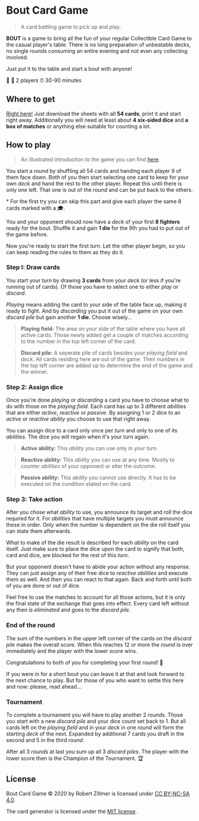 # Bout Card Game
> A card battling game to pick up and play.

__BOUT__ is a game to bring all the fun of your regular Collectible Card Game to the casual player's table. There is no long preparation of unbeatable decks, no single rounds consuming an entire evening and not even any collecting involved.

Just put it to the table and start a bout with anyone!

:woman: :man: 2 players :alarm_clock: 30-90 minutes

## Where to get

[Right here!](https://github.com/rzllmr/bout-cardgame/blob/main/docs/data/bout-cards.pdf) Just download the sheets with all __54 cards__, print it and start right away. Additionally you will need at least about __4 six-sided dice__ and __a box of matches__ or anything else suitable for counting a lot.

## How to play

> An illustrated introduction to the game you can find [here](https://rzllmr.github.io/bout-cardgame/).

You start a _round_ by shuffling all 54 cards and handing each player 9 of them face down. Both of you then start selecting one card to keep for your own _deck_ and hand the rest to the other player. Repeat this until there is only one left. That one is out of the _round_ and can be put back to the others.

\* For the first try you can skip this part and give each player the same 8 cards marked with a :mortar_board:.

You and your opponent should now have a _deck_ of your first __8 fighters__ ready for the bout. Shuffle it and gain __1 die__ for the 9th you had to put out of the game before.

Now you're ready to start the first _turn_. Let the other player begin, so you can keep reading the rules to them as they do it.

### Step I: Draw cards

You start your _turn_ by drawing __3 cards__ from your _deck_ (or less if you're running out of cards). Of those you have to select one to either _play_ or _discard_.

_Playing_ means adding the card to your side of the table face up, making it ready to fight. And by _discarding_ you put it out of the game on your own _discard pile_ but gain another __1 die__. Choose wisely...

> __Playing field:__ The area on your side of the table where you have all active cards. Those newly added get a couple of matches according to the number in the top left corner of the card.

> __Discard pile:__ A seperate pile of cards besides your _playing field_ and _deck_. All cards residing here are out of the game. Their numbers in the top left corner are added up to determine the end of the game and the winner.

### Step 2: Assign dice

Once you're done _playing_ or _discarding_ a card you have to choose what to do with those on the _playing field_. Each card has up to 3 different _abilities_ that are either _active_, _reactive_ or _passive_. By assigning 1 or 2 dice to an _active_ or _reactive_ _ability_ you choose to use that right away.

You can assign dice to a card only once per _turn_ and only to one of its _abilities_. The dice you will regain when it's your turn again.

> __Active ability:__ This _ability_ you can use only in your _turn_.

> __Reactive ability:__ This _ability_ you can use at any time. Mostly to counter _abilities_ of your opponent or alter the outcome.

> __Passive ability:__ This _ability_ you cannot use directly. It has to be executed on the condition stated on the card.

### Step 3: Take action

After you chose what _ability_ to use, you announce its target and roll the dice required for it. For _abilities_ that have multiple targets you must announce these in order. Only when the number is dependent on the die roll itself you can state them afterwards.

What to make of the die result is described for each _ability_ on the card itself. Just make sure to place the dice upon the card to signify that both, card and dice, are blocked for the rest of this _turn_.

But your opponent doesn't have to abide your action without any response. They can just assign any of their free dice to _reactive_ _abilities_ and execute them as well. And then you can react to that again. Back and forth until both of you are done or out of dice.

Feel free to use the matches to account for all those actions, but it is only the final state of the exchange that goes into effect. Every card left without any then is _eliminated_ and goes to the _discard pile_.

### End of the round

The sum of the numbers in the upper left corner of the cards on the _discard pile_ makes the overall score. When this reaches 12 or more the _round_ is over immediately and the player with the lower score wins.

Congratulations to both of you for completing your first round! :tada:

If you were in for a short bout you can leave it at that and look forward to the next chance to play. But for those of you who want to settle this here and now: please, read ahead...

### Tournament

To complete a tournament you will have to play another 2 _rounds_. Those you start with a new _discard pile_ and your dice count set back to 1. But all cards left on the _playing field_ and in your _deck_ in one _round_ will form the starting _deck_ of the next. Expanded by additional 7 cards you draft in the second and 5 in the third _round_.

After all 3 _rounds_ at last you sum up all 3 _discard piles_. The player with the lower score then is the Champion of the Tournament. :trophy:

## License

Bout Card Game © 2020 by Robert Zillmer is licensed under [CC BY-NC-SA 4.0](https://github.com/rzllmr/bout-cardgame/blob/main/LICENSE).

The card generator is licensed under the [MIT license](https://github.com/rzllmr/bout-cardgame/blob/main/generator/LICENSE).
